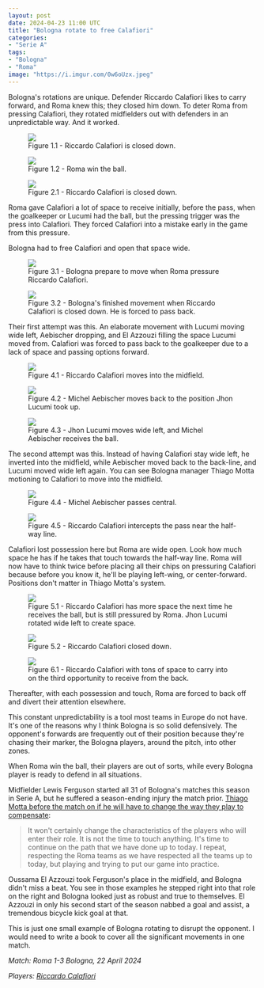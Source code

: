 ```yaml
---
layout: post
date: 2024-04-23 11:00 UTC
title: "Bologna rotate to free Calafiori"
categories:
- "Serie A"
tags:
- "Bologna"
- "Roma"
image: "https://i.imgur.com/0w6oUzx.jpeg"
---
```


Bologna's rotations are unique. Defender Riccardo Calafiori likes to carry forward, and Roma knew this; they closed him down. To deter Roma from pressing Calafiori, they rotated midfielders out with defenders in an unpredictable way. And it worked.

<!---more--->

<figure>
    <img src="https://i.imgur.com/zq1arTU.jpeg">
    <figcaption>Figure 1.1 - Riccardo Calafiori is closed down.</figcaption>
</figure> 

<figure>
    <img src="https://i.imgur.com/eQskVno.jpeg">
    <figcaption>Figure 1.2 - Roma win the ball.</figcaption>
</figure> 

<figure>
    <img src="https://i.imgur.com/Oysjmit.jpeg">
    <figcaption>Figure 2.1 - Riccardo Calafiori is closed down.</figcaption>
</figure> 

Roma gave Calafiori a lot of space to receive initially, before the pass, when the goalkeeper or Lucumi had the ball, but the pressing trigger was the press into Calafiori. They forced Calafiori into a mistake early in the game from this pressure. 

Bologna had to free Calafiori and open that space wide. 

<figure>
    <img src="https://i.imgur.com/0w6oUzx.jpeg">
    <figcaption>Figure 3.1 - Bologna prepare to move when Roma pressure Riccardo Calafiori.</figcaption>
</figure> 

<figure>
    <img src="https://i.imgur.com/sRnZvy6.jpeg">
    <figcaption>Figure 3.2 - Bologna's finished movement when Riccardo Calafiori is closed down. He is forced to pass back.</figcaption>
</figure> 

Their first attempt was this. An elaborate movement with Lucumi moving wide left, Aebischer dropping, and El Azzouzi filling the space Lucumi moved from. Calafiori was forced to pass back to the goalkeeper due to a lack of space and passing options forward. 

<figure>
    <img src="https://i.imgur.com/WiGC9qY.jpeg">
    <figcaption>Figure 4.1 - Riccardo Calafiori moves into the midfield.</figcaption>
</figure> 

<figure>
    <img src="https://i.imgur.com/7GIYboL.jpeg">
    <figcaption>Figure 4.2 - Michel Aebischer moves back to the position Jhon Lucumi took up.</figcaption>
</figure> 

<figure>
    <img src="https://i.imgur.com/e4rbiW9.jpeg">
    <figcaption>Figure 4.3 - Jhon Lucumi moves wide left, and Michel Aebischer receives the ball.</figcaption>
</figure> 

The second attempt was this. Instead of having Calafiori stay wide left, he inverted into the midfield, while Aebischer moved back to the back-line, and Lucumi moved wide left again. You can see Bologna manager Thiago Motta motioning to Calafiori to move into the midfield.  

<figure>
    <img src="https://i.imgur.com/MHOfhNI.jpeg">
    <figcaption>Figure 4.4 - Michel Aebischer passes central.</figcaption>
</figure> 

<figure>
    <img src="https://i.imgur.com/mpgd4T2.jpeg">
    <figcaption>Figure 4.5 - Riccardo Calafiori intercepts the pass near the half-way line.</figcaption>
</figure> 

Calafiori lost possession here but Roma are wide open. Look how much space he has if he takes that touch towards the half-way line. Roma will now have to think twice before placing all their chips on pressuring Calafiori because before you know it, he'll be playing left-wing, or center-forward. Positions don't matter in Thiago Motta's system. 

<figure>
    <img src="https://i.imgur.com/34KNZrm.jpeg">
    <figcaption>Figure 5.1 - Riccardo Calafiori has more space the next time he receives the ball, but is still pressured by Roma. Jhon Lucumi rotated wide left to create space.</figcaption>
</figure> 

<figure>
    <img src="https://i.imgur.com/6AjcmI5.jpeg">
    <figcaption>Figure 5.2 - Riccardo Calafiori closed down.</figcaption>
</figure> 

<figure>
    <img src="https://i.imgur.com/4MhIJHl.jpeg">
    <figcaption>Figure 6.1 - Riccardo Calafiori with tons of space to carry into on the third opportunity to receive from the back.</figcaption>
</figure> 

Thereafter, with each possession and touch, Roma are forced to back off and divert their attention elsewhere. 

This constant unpredictability is a tool most teams in Europe do not have. It's one of the reasons why I think Bologna is so solid defensively. The opponent's forwards are frequently out of their position because they're chasing their marker, the Bologna players, around the pitch, into other zones. 

When Roma win the ball, their players are out of sorts, while every Bologna player is ready to defend in all situations.

Midfielder Lewis Ferguson started all 31 of Bologna's matches this season in Serie A, but he suffered a season-ending injury the match prior. [Thiago Motta before the match on if he will have to change the way they play to compensate](https://youtu.be/ZNv9za40AG4?si=SheXJLUntEXvL6Fy):

> It won't certainly change the characteristics of the players who will enter their role. It is not the time to touch anything. It's time to continue on the path that we have done up to today. I repeat, respecting the Roma teams as we have respected all the teams up to today, but playing and trying to put our game into practice.

Oussama El Azzouzi took Ferguson's place in the midfield, and Bologna didn't miss a beat. You see in those examples he stepped right into that role on the right and Bologna looked just as robust and true to themselves. El Azzouzi in only his second start of the season nabbed a goal and assist, a tremendous bicycle kick goal at that.

This is just one small example of Bologna rotating to disrupt the opponent. I would need to write a book to cover all the significant movements in one match. 

*Match: Roma 1-3 Bologna, 22 April 2024*

*Players: <a rel="nofollow noopener" target="_blank" href="https://fbref.com/en/players/aded8e6f/Riccardo-Calafiori?utm_medium=linker&amp;utm_source=fbref.com&amp;utm_campaign=2024-04-22_fb">Riccardo Calafiori</a>*